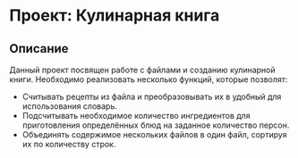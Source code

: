 # Проект: Кулинарная книга
## Описание

Данный проект посвящен работе с файлами и созданию кулинарной книги. Необходимо реализовать несколько функций, которые позволят:
- Считывать рецепты из файла и преобразовывать их в удобный для использования словарь.
- Подсчитывать необходимое количество ингредиентов для приготовления определённых блюд на заданное количество персон.
- Объединять содержимое нескольких файлов в один файл, сортируя их по количеству строк.

